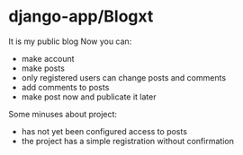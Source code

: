 # django-app/Blogxt
It is my public blog
Now you can:
- make account
- make posts
- only registered users can change posts and comments
- add comments to posts
- make post now and publicate it later

Some minuses about project:
- has not yet been configured access to posts
- the project has a simple registration without confirmation

